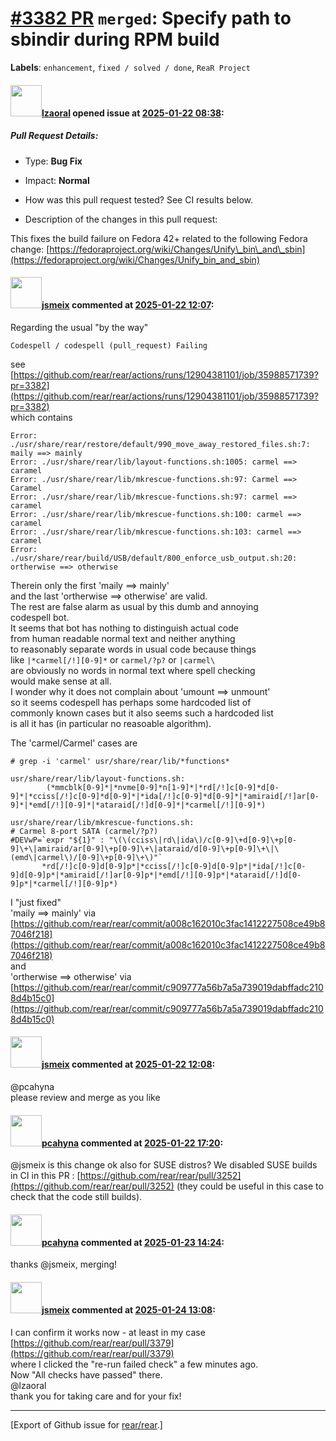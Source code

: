 [\#3382 PR](https://github.com/rear/rear/pull/3382) `merged`: Specify path to sbindir during RPM build
======================================================================================================

**Labels**: `enhancement`, `fixed / solved / done`, `ReaR Project`

#### <img src="https://avatars.githubusercontent.com/u/48823770?v=4" width="50">[lzaoral](https://github.com/lzaoral) opened issue at [2025-01-22 08:38](https://github.com/rear/rear/pull/3382):

##### Pull Request Details:

-   Type: **Bug Fix**

-   Impact: **Normal**

-   How was this pull request tested? See CI results below.

-   Description of the changes in this pull request:

This fixes the build failure on Fedora 42+ related to the following
Fedora change:
[https://fedoraproject.org/wiki/Changes/Unify\_bin\_and\_sbin](https://fedoraproject.org/wiki/Changes/Unify_bin_and_sbin)

#### <img src="https://avatars.githubusercontent.com/u/1788608?u=925fc54e2ce01551392622446ece427f51e2f0ce&v=4" width="50">[jsmeix](https://github.com/jsmeix) commented at [2025-01-22 12:07](https://github.com/rear/rear/pull/3382#issuecomment-2607073552):

Regarding the usual "by the way"

    Codespell / codespell (pull_request) Failing

see  
[https://github.com/rear/rear/actions/runs/12904381101/job/35988571739?pr=3382](https://github.com/rear/rear/actions/runs/12904381101/job/35988571739?pr=3382)  
which contains

    Error: ./usr/share/rear/restore/default/990_move_away_restored_files.sh:7: maily ==> mainly
    Error: ./usr/share/rear/lib/layout-functions.sh:1005: carmel ==> caramel
    Error: ./usr/share/rear/lib/mkrescue-functions.sh:97: Carmel ==> Caramel
    Error: ./usr/share/rear/lib/mkrescue-functions.sh:97: carmel ==> caramel
    Error: ./usr/share/rear/lib/mkrescue-functions.sh:100: carmel ==> caramel
    Error: ./usr/share/rear/lib/mkrescue-functions.sh:103: carmel ==> caramel
    Error: ./usr/share/rear/build/USB/default/800_enforce_usb_output.sh:20: ortherwise ==> otherwise

Therein only the first 'maily ==&gt; mainly'  
and the last 'ortherwise ==&gt; otherwise' are valid.  
The rest are false alarm as usual by this dumb and annoying  
codespell bot.  
It seems that bot has nothing to distinguish actual code  
from human readable normal text and neither anything  
to reasonably separate words in usual code because things  
like `|*carmel[/!][0-9]*` or `carmel/?p?` or `|carmel\`  
are obviously no words in normal text where spell checking  
would make sense at all.  
I wonder why it does not complain about 'umount ==&gt; unmount'  
so it seems codespell has perhaps some hardcoded list of  
commonly known cases but it also seems such a hardcoded list  
is all it has (in particular no reasoable algorithm).

The 'carmel/Carmel' cases are

    # grep -i 'carmel' usr/share/rear/lib/*functions*

    usr/share/rear/lib/layout-functions.sh:
            (*mmcblk[0-9]*|*nvme[0-9]*n[1-9]*|*rd[/!]c[0-9]*d[0-9]*|*cciss[/!]c[0-9]*d[0-9]*|*ida[/!]c[0-9]*d[0-9]*|*amiraid[/!]ar[0-9]*|*emd[/!][0-9]*|*ataraid[/!]d[0-9]*|*carmel[/!][0-9]*)

    usr/share/rear/lib/mkrescue-functions.sh:
    # Carmel 8-port SATA (carmel/?p?)
    #DEVwP=`expr "${1}" : "\(\(cciss\|rd\|ida\)/c[0-9]\+d[0-9]\+p[0-9]\+\|amiraid/ar[0-9]\+p[0-9]\+\|ataraid/d[0-9]\+p[0-9]\+\|\(emd\|carmel\)/[0-9]\+p[0-9]\+\)"`
           *rd[/!]c[0-9]d[0-9]p*|*cciss[/!]c[0-9]d[0-9]p*|*ida[/!]c[0-9]d[0-9]p*|*amiraid[/!]ar[0-9]p*|*emd[/!][0-9]p*|*ataraid[/!]d[0-9]p*|*carmel[/!][0-9]p*)

I "just fixed"  
'maily ==&gt; mainly' via  
[https://github.com/rear/rear/commit/a008c162010c3fac1412227508ce49b87046f218](https://github.com/rear/rear/commit/a008c162010c3fac1412227508ce49b87046f218)  
and  
'ortherwise ==&gt; otherwise' via  
[https://github.com/rear/rear/commit/c909777a56b7a5a739019dabffadc2108d4b15c0](https://github.com/rear/rear/commit/c909777a56b7a5a739019dabffadc2108d4b15c0)

#### <img src="https://avatars.githubusercontent.com/u/1788608?u=925fc54e2ce01551392622446ece427f51e2f0ce&v=4" width="50">[jsmeix](https://github.com/jsmeix) commented at [2025-01-22 12:08](https://github.com/rear/rear/pull/3382#issuecomment-2607076870):

@pcahyna  
please review and merge as you like

#### <img src="https://avatars.githubusercontent.com/u/26300485?u=9105d243bc9f7ade463a3e52e8dd13fa67837158&v=4" width="50">[pcahyna](https://github.com/pcahyna) commented at [2025-01-22 17:20](https://github.com/rear/rear/pull/3382#issuecomment-2607827596):

@jsmeix is this change ok also for SUSE distros? We disabled SUSE builds
in CI in this PR :
[https://github.com/rear/rear/pull/3252](https://github.com/rear/rear/pull/3252)
(they could be useful in this case to check that the code still builds).

#### <img src="https://avatars.githubusercontent.com/u/26300485?u=9105d243bc9f7ade463a3e52e8dd13fa67837158&v=4" width="50">[pcahyna](https://github.com/pcahyna) commented at [2025-01-23 14:24](https://github.com/rear/rear/pull/3382#issuecomment-2609944804):

thanks @jsmeix, merging!

#### <img src="https://avatars.githubusercontent.com/u/1788608?u=925fc54e2ce01551392622446ece427f51e2f0ce&v=4" width="50">[jsmeix](https://github.com/jsmeix) commented at [2025-01-24 13:08](https://github.com/rear/rear/pull/3382#issuecomment-2612494285):

I can confirm it works now - at least in my case  
[https://github.com/rear/rear/pull/3379](https://github.com/rear/rear/pull/3379)  
where I clicked the "re-run failed check" a few minutes ago.  
Now "All checks have passed" there.  
@lzaoral  
thank you for taking care and for your fix!

------------------------------------------------------------------------

\[Export of Github issue for
[rear/rear](https://github.com/rear/rear).\]
